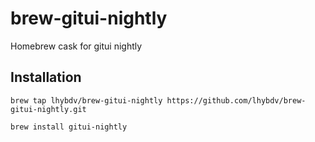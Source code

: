 # brew-gitui-nightly

Homebrew cask for gitui nightly

## Installation

```
brew tap lhybdv/brew-gitui-nightly https://github.com/lhybdv/brew-gitui-nightly.git
```
```
brew install gitui-nightly
```


